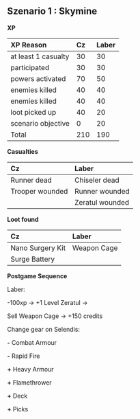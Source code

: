<h2>Szenario 1 : Skymine</h2>  

**XP**   

|XP Reason|Cz|Laber|
|:---|:---|:---|
|at least 1 casualty|30|30|
|participated|30|30|
|powers activated|70|50|
|enemies killed|40|40|
|enemies killed|40|40|
|loot picked up|40|20|
|scenario objective|0|20|
|Total|210|190|

**Casualties**   

|Cz|Laber|
|:---|:---|
|Runner dead |Chiseler dead|
|Trooper wounded |Runner wounded|
| |Zeratul wounded|

**Loot found**   

|Cz|Laber|
|:---|:---|
|Nano Surgery Kit |Weapon Cage|
|Surge Battery ||

**Postgame Sequence**

Laber:

-100xp -> +1 Level Zeratul -> 

Sell Weapon Cage -> +150 credits

Change gear on Selendis:

**-** Combat Armour 

**-** Rapid Fire

**+** Heavy Armour

**+** Flamethrower

**+** Deck

**+** Picks
